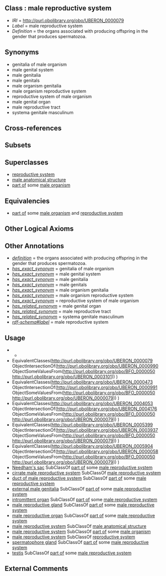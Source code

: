 
## Class : male reproductive system

 * *IRI* = http://purl.obolibrary.org/obo/UBERON_0000079
 * *Label* = male reproductive system
 * *Definition* = the organs associated with producing offspring in the gender that produces spermatozoa.

## Synonyms

 * genitalia of male organism
 * male genital system
 * male genitalia
 * male genitals
 * male organism genitalia
 * male organism reproductive system
 * reproductive system of male organism
 * male genital organ
 * male reproductive tract
 * systema genitale masculinum

## Cross-references


## Subsets


## Superclasses

 * [reproductive system](../../UBERON/90/UBERON_0000990.md)
 * [male anatomical structure](../../UBERON/03/UBERON_0014403.md)
 * [part of](../../BFO/50/BFO_0000050.md) some [male organism](../../UBERON/01/UBERON_0003101.md)

## Equivalencies

 * [part of](../../BFO/50/BFO_0000050.md) some [male organism](../../UBERON/01/UBERON_0003101.md) and [reproductive system](../../UBERON/90/UBERON_0000990.md)

## Other Logical Axioms


## Other Annotations

 * *[definition](../../IAO/15/IAO_0000115.md)* = the organs associated with producing offspring in the gender that produces spermatozoa.
 * *[has_exact_synonym](../../ym/oboInOwl#hasExactSynonym.md)* = genitalia of male organism
 * *[has_exact_synonym](../../ym/oboInOwl#hasExactSynonym.md)* = male genital system
 * *[has_exact_synonym](../../ym/oboInOwl#hasExactSynonym.md)* = male genitalia
 * *[has_exact_synonym](../../ym/oboInOwl#hasExactSynonym.md)* = male genitals
 * *[has_exact_synonym](../../ym/oboInOwl#hasExactSynonym.md)* = male organism genitalia
 * *[has_exact_synonym](../../ym/oboInOwl#hasExactSynonym.md)* = male organism reproductive system
 * *[has_exact_synonym](../../ym/oboInOwl#hasExactSynonym.md)* = reproductive system of male organism
 * *[has_related_synonym](../../ym/oboInOwl#hasRelatedSynonym.md)* = male genital organ
 * *[has_related_synonym](../../ym/oboInOwl#hasRelatedSynonym.md)* = male reproductive tract
 * *[has_related_synonym](../../ym/oboInOwl#hasRelatedSynonym.md)* = systema genitale masculinum
 * *[rdf-schema#label](../../el/rdf-schema#label.md)* = male reproductive system

## Usage

 * -
 * EquivalentClasses(<http://purl.obolibrary.org/obo/UBERON_0000079> ObjectIntersectionOf(<http://purl.obolibrary.org/obo/UBERON_0000990> ObjectSomeValuesFrom(<http://purl.obolibrary.org/obo/BFO_0000050> <http://purl.obolibrary.org/obo/UBERON_0003101>)) )
 * EquivalentClasses(<http://purl.obolibrary.org/obo/UBERON_0000473> ObjectIntersectionOf(<http://purl.obolibrary.org/obo/UBERON_0000991> ObjectSomeValuesFrom(<http://purl.obolibrary.org/obo/BFO_0000050> <http://purl.obolibrary.org/obo/UBERON_0000079>)) )
 * EquivalentClasses(<http://purl.obolibrary.org/obo/UBERON_0004053> ObjectIntersectionOf(<http://purl.obolibrary.org/obo/UBERON_0004176> ObjectSomeValuesFrom(<http://purl.obolibrary.org/obo/BFO_0000050> <http://purl.obolibrary.org/obo/UBERON_0000079>)) )
 * EquivalentClasses(<http://purl.obolibrary.org/obo/UBERON_0005399> ObjectIntersectionOf(<http://purl.obolibrary.org/obo/UBERON_0003937> ObjectSomeValuesFrom(<http://purl.obolibrary.org/obo/BFO_0000050> <http://purl.obolibrary.org/obo/UBERON_0000079>)) )
 * EquivalentClasses(<http://purl.obolibrary.org/obo/UBERON_0005904> ObjectIntersectionOf(<http://purl.obolibrary.org/obo/UBERON_0000058> ObjectSomeValuesFrom(<http://purl.obolibrary.org/obo/BFO_0000050> <http://purl.obolibrary.org/obo/UBERON_0000079>)) )
 * [Needham's sac](../../CEPH/71/CEPH_0000171.md) SubClassOf [part of](../../BFO/50/BFO_0000050.md) some [male reproductive system](../../UBERON/79/UBERON_0000079.md)
 * [cirrate male reproductive system](../../CEPH/63/CEPH_0000063.md) SubClassOf [male reproductive system](../../UBERON/79/UBERON_0000079.md)
 * [duct of male reproductive system](../../UBERON/04/UBERON_0005904.md) SubClassOf [part of](../../BFO/50/BFO_0000050.md) some [male reproductive system](../../UBERON/79/UBERON_0000079.md)
 * [external male genitalia](../../UBERON/53/UBERON_0004053.md) SubClassOf [part of](../../BFO/50/BFO_0000050.md) some [male reproductive system](../../UBERON/79/UBERON_0000079.md)
 * [intromittent organ](../../UBERON/11/UBERON_0008811.md) SubClassOf [part of](../../BFO/50/BFO_0000050.md) some [male reproductive system](../../UBERON/79/UBERON_0000079.md)
 * [male reproductive gland](../../UBERON/99/UBERON_0005399.md) SubClassOf [part of](../../BFO/50/BFO_0000050.md) some [male reproductive system](../../UBERON/79/UBERON_0000079.md)
 * [male reproductive organ](../../UBERON/35/UBERON_0003135.md) SubClassOf [part of](../../BFO/50/BFO_0000050.md) some [male reproductive system](../../UBERON/79/UBERON_0000079.md)
 * [male reproductive system](../../UBERON/79/UBERON_0000079.md) SubClassOf [male anatomical structure](../../UBERON/03/UBERON_0014403.md)
 * [male reproductive system](../../UBERON/79/UBERON_0000079.md) SubClassOf [part of](../../BFO/50/BFO_0000050.md) some [male organism](../../UBERON/01/UBERON_0003101.md)
 * [male reproductive system](../../UBERON/79/UBERON_0000079.md) SubClassOf [reproductive system](../../UBERON/90/UBERON_0000990.md)
 * [spermatophore gland](../../CEPH/53/CEPH_0001053.md) SubClassOf [part of](../../BFO/50/BFO_0000050.md) some [male reproductive system](../../UBERON/79/UBERON_0000079.md)
 * [testis](../../UBERON/73/UBERON_0000473.md) SubClassOf [part of](../../BFO/50/BFO_0000050.md) some [male reproductive system](../../UBERON/79/UBERON_0000079.md)

## External Comments


